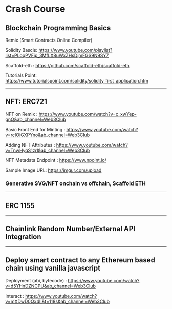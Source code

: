 # Crash Course

## Blockchain Programming Basics

Remix (Smart Contracts Online Compiler)

Solidity Bascis: https://www.youtube.com/playlist?list=PLoqPVFip_3MfLX8uWxZHsDjmFGS9N9SY7

Scaffold-eth : https://github.com/scaffold-eth/scaffold-eth

Tutorials Point: https://www.tutorialspoint.com/solidity/solidity_first_application.htm

----------------
## NFT: ERC721

NFT on Remix : https://www.youtube.com/watch?v=c_xwYep-gnQ&ab_channel=Web3Club

Basic Front End for Minting : https://www.youtube.com/watch?v=rcIOiGXPYno&ab_channel=Web3Club

Adding NFT Attributes : https://www.youtube.com/watch?v=TnwHyqS1zrI&ab_channel=Web3Club

NFT Metadata Endpoint : https://www.npoint.io/

Sample Image URL: https://imgur.com/upload

### Generative SVG/NFT onchain vs offchain, Scaffold ETH

-----------------
## ERC 1155

-----------------
## Chainlink Random Number/External API Integration

------------------

## Deploy smart contract to any Ethereum based chain using vanilla javascript

Deployment (abi, bytecode)  : https://www.youtube.com/watch?v=d5YHnDZNCPU&ab_channel=Web3Club

Interact : https://www.youtube.com/watch?v=mXDwD0Qx4II&t=118s&ab_channel=Web3Club



